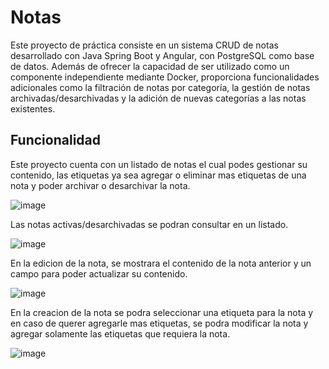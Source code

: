 # Notas
Este proyecto de práctica consiste en un sistema CRUD de notas desarrollado con Java Spring Boot y Angular, con PostgreSQL como base de datos. Además de ofrecer la capacidad de ser utilizado como un componente independiente mediante Docker, proporciona funcionalidades adicionales como la filtración de notas por categoría, la gestión de notas archivadas/desarchivadas y la adición de nuevas categorías a las notas existentes.

Funcionalidad
---------------------------------------------------------------------------------
Este proyecto cuenta con un listado de notas el cual podes gestionar su contenido, las etiquetas ya sea agregar o eliminar mas etiquetas de una nota y poder archivar o desarchivar la nota.

![image](https://github.com/NicolasNievas/Notas/assets/111009234/a88f7f1e-f8c3-4b73-b5c8-c9c3a7b3c47c)

Las notas activas/desarchivadas se podran consultar en un listado.

![image](https://github.com/NicolasNievas/Notas/assets/111009234/6f099ab4-0b32-46cb-840d-73efad7f669a)

En la edicion de la nota, se mostrara el contenido de la nota anterior y un campo para poder actualizar su contenido.

![image](https://github.com/NicolasNievas/Notas/assets/111009234/b7c159e7-b441-4832-986f-08ec920265e3)

En la creacion de la nota se podra seleccionar una etiqueta para la nota y en caso de querer agregarle mas etiquetas, se podra modificar la nota y agregar solamente las etiquetas que requiera la nota.

![image](https://github.com/NicolasNievas/Notas/assets/111009234/4a585889-577d-45e2-aae1-c6f160370335)
